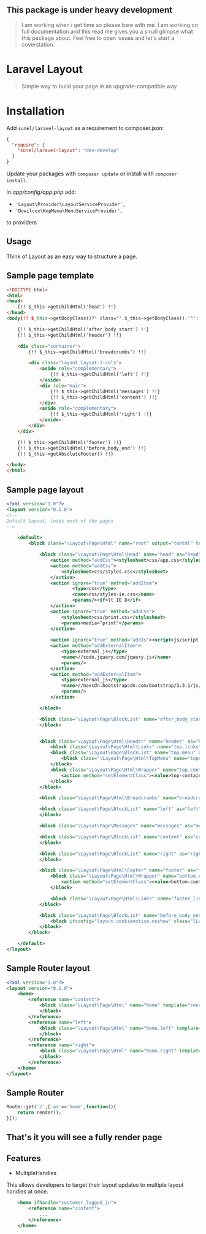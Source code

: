 ## This package is under heavy development 
> I am working when i get time so please bare with me.
> I am working on full documentation and this read me gives you a small glimpse what this package about.
> Feel free to open issues and let's start a coverstation.


Laravel Layout
===================
> Simple way to build your page in an upgrade-compatible way

# Installation
Add `sunel/laravel-layout` as a requirement to composer.json:

```json
{
  "require": {
    "sunel/laravel-layout": "dev-develop"
  }
}
```

Update your packages with `composer update` or install with `composer install`.

In *app/config/app.php* add:
* `'Layout\Provider\LayoutServiceProvider',` 
* `'Dowilcox\KnpMenu\MenuServiceProvider',`

to providers 

## Usage

Think of Layout as an easy way to structure a page. 

## Sample page template
```html
<!DOCTYPE html>
<html>
<head>
    {!! $_this->getChildHtml('head') !!}
</head>
<body{!! $_this->getBodyClass()?' class="'.$_this->getBodyClass().'"':'' !!}>

    {!! $_this->getChildHtml('after_body_start') !!}
    {!! $_this->getChildHtml('header') !!}

    <div class="container">
        {!! $_this->getChildHtml('breadcrumbs') !!}

        <div class="layout layout-3-cols">
            <aside role="complementary">
                {!! $_this->getChildHtml('left') !!}
            </aside>
            <div role="main">
                {!! $_this->getChildHtml('messages') !!}
                {!! $_this->getChildHtml('content') !!}
            </div>
            <aside role="complementary">
                {!! $_this->getChildHtml('right') !!}
            </aside>
        </div>
    </div>

    {!! $_this->getChildHtml('footer') !!}
    {!! $_this->getChildHtml('before_body_end') !!}
    {!! $_this->getAbsoluteFooter() !!}

</body>
</html>
```
## Sample page layout
```xml
<?xml version="1.0"?>
<layout version="0.1.0">
<!--
Default layout, loads most of the pages
-->

    <default>
        <block class="\Layout\Page\Html" name="root" output="toHtml" template="render::template.page.3columns">

            <block class="\Layout\Page\Html\Head" name="head" as="head">
                <action method="addCss"><stylesheet>css/app.css</stylesheet></action>
                <action method="addCss">
                    <stylesheet>css/styles.css</stylesheet>
                </action>
                <action ignore="true" method="addItem">
                        <type>css</type>
                        <name>css/styles-ie.css</name>
                        <params/><if>lt IE 8</if>
                </action>
                <action ignore="true" method="addCss">
                    <stylesheet>css/print.css</stylesheet>
                    <params>media="print"</params>
                </action>
                
                <action ignore="true" method="addJs"><script>js/script.js</script></action>
                <action method="addExternalItem">
                    <type>external_js</type>
                    <name>//code.jquery.com/jquery.js</name>
                    <params/>
                </action>
                <action method="addExternalItem">
                    <type>external_js</type>
                    <name>//maxcdn.bootstrapcdn.com/bootstrap/3.3.1/js/bootstrap.min.js</name>
                    <params/>
                </action>

            </block>

            <block class="\Layout\Page\BlockList" name="after_body_start" as="after_body_start" >
            </block>


            <block class="\Layout\Page\Html\Header" name="header" as="header">
                <block class="\Layout\Page\Html\Links" name="top.links" as="topLinks"/>
                <block class="\Layout\Page\BlockList" name="top.menu" as="topMenu" >
                    <block class="\Layout\Page\Html\TopMenu" name="topnav" template="render::template.page.html.topmenu"/>
                </block>
                <block class="\Layout\Page\Html\Wrapper" name="top.container" as="topContainer">
                    <action method="setElementClass"><value>top-container</value></action>
                </block>
            </block>

            <block class="\Layout\Page\Html\Breadcrumbs" name="breadcrumbs" as="breadcrumbs"/>

            <block class="\Layout\Page\BlockList" name="left" as="left">
            </block>

            <block class="\Layout\Page\Messages" name="messages" as="messages"/>

            <block class="\Layout\Page\BlockList" name="content" as="content">
            </block>

            <block class="\Layout\Page\BlockList" name="right" as="right">
            </block>

            <block class="\Layout\Page\Html\Footer" name="footer" as="footer" template="render::template.page.html.footer">
                <block class="\Layout\Page\Html\Wrapper" name="bottom.container" as="bottomContainer">
                    <action method="setElementClass"><value>bottom-container</value></action>
                </block>

                <block class="\Layout\Page\Html\Links" name="footer_links" as="footer_links" template="render::template.page.template.links"/>
            </block>

            <block class="\Layout\Page\BlockList" name="before_body_end" as="before_body_end">
                <block ifconfig="layout.cookienotice.noshow" class="\Layout\Page\Html\CookieNotice" name="global_cookie_notice" as ="global_cookie_notice" template="render::template.page.html.cookienotice" before="-" />
            </block>
        </block>

    </default>
</layout>

```

## Sample Router layout 
```xml
<?xml version="1.0"?>
<layout version="0.1.0">
	<home>
		<reference name="content">
            <block class="\Layout\Page\Html" name="home" template="render::home">
            </block>
        </reference>
    	<reference name="left">
            <block class="\Layout\Page\Html" name="home.left" template="render::left">
            </block>
        </reference>
        <reference name="right">
            <block class="\Layout\Page\Html" name="home.right" template="render::right">
            </block>
        </reference>
	</home>
</layout>
```
## Sample Router

```php
Route::get('/',['as'=>'home',function(){	
	return render();	
}]);
```

## That's it you will see a fully render page 

## Features

* MultipleHandles

This allows developers to target their layout updates to multiple layout handles at once.

```xml
    <home ifhandle="customer_logged_in">
        <reference name="content">
            ...
        </reference>
    </home>
```